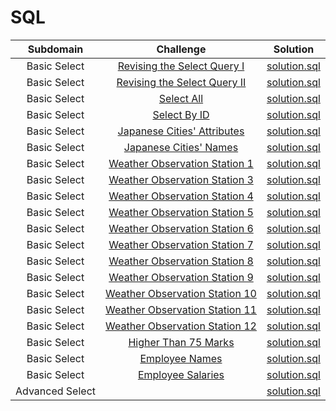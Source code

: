# SQL

| Subdomain |  Challenge |   Solution  |
| :-----: | :-: | :-----: | 
| Basic Select | [Revising the Select Query I](https://www.hackerrank.com/challenges/revising-the-select-query/)|  [solution.sql](https://github.com/ns8468/HackerRank/blob/main/SQL/Basic%20Select/Revising%20the%20Select%20Query%20I/solution.sql)|
| Basic Select | [Revising the Select Query II](https://www.hackerrank.com/challenges/revising-the-select-query-2/)|  [solution.sql](https://github.com/ns8468/HackerRank/blob/main/SQL/Basic%20Select/Revising%20the%20Select%20Query%20II/solution.sql)|
| Basic Select | [Select All](https://www.hackerrank.com/challenges/select-all-sql/)|  [solution.sql](https://github.com/ns8468/HackerRank/blob/main/SQL/Basic%20Select/Select%20All/solution.sql)|
| Basic Select | [Select By ID](https://www.hackerrank.com/challenges/select-by-id/)|  [solution.sql](https://github.com/ns8468/HackerRank/blob/main/SQL/Basic%20Select/Select%20By%20ID/solution.sql)|
| Basic Select | [Japanese Cities' Attributes](https://www.hackerrank.com/challenges/japanese-cities-attributes/)|  [solution.sql](https://github.com/ns8468/HackerRank/blob/main/SQL/Basic%20Select/Japanese%20Cities'%20Attributes/solution.sql)|
| Basic Select | [Japanese Cities' Names](https://www.hackerrank.com/challenges/japanese-cities-name/)|  [solution.sql](https://github.com/ns8468/HackerRank/blob/main/SQL/Basic%20Select/Japanese%20Cities'%20Names/solution.sql)|
| Basic Select | [Weather Observation Station 1](https://www.hackerrank.com/challenges/weather-observation-station-1/)|  [solution.sql](https://github.com/ns8468/HackerRank/blob/main/SQL/Basic%20Select/Weather%20Observation%20Station%201/solution.sql)|
| Basic Select | [Weather Observation Station 3](https://www.hackerrank.com/challenges/weather-observation-station-3/)|  [solution.sql](https://github.com/ns8468/HackerRank/blob/main/SQL/Basic%20Select/Weather%20Observation%20Station%203/solution.sql)|
| Basic Select | [Weather Observation Station 4](https://www.hackerrank.com/challenges/weather-observation-station-4/)|  [solution.sql](https://github.com/ns8468/HackerRank/blob/main/SQL/Basic%20Select/Weather%20Observation%20Station%204/solution.sql)|
| Basic Select | [Weather Observation Station 5](https://www.hackerrank.com/challenges/weather-observation-station-5/)|  [solution.sql](https://github.com/ns8468/HackerRank/blob/main/SQL/Basic%20Select/Weather%20Observation%20Station%205/solution.sql)|
| Basic Select | [Weather Observation Station 6](https://www.hackerrank.com/challenges/weather-observation-station-6/)|  [solution.sql](https://github.com/ns8468/HackerRank/blob/main/SQL/Basic%20Select/Weather%20Observation%20Station%206/solution.sql)|
| Basic Select | [Weather Observation Station 7](https://www.hackerrank.com/challenges/weather-observation-station-7/)|  [solution.sql](https://github.com/ns8468/HackerRank/blob/main/SQL/Basic%20Select/Weather%20Observation%20Station%207/solution.sql)|
| Basic Select | [Weather Observation Station 8](https://www.hackerrank.com/challenges/weather-observation-station-8/)|  [solution.sql](https://github.com/ns8468/HackerRank/blob/main/SQL/Basic%20Select/Weather%20Observation%20Station%208/solution.sql)|
| Basic Select | [Weather Observation Station 9](https://www.hackerrank.com/challenges/weather-observation-station-9/)|  [solution.sql](https://github.com/ns8468/HackerRank/blob/main/SQL/Basic%20Select/Weather%20Observation%20Station%209/solution.sql)|
| Basic Select | [Weather Observation Station 10](https://www.hackerrank.com/challenges/weather-observation-station-10/)|  [solution.sql](https://github.com/ns8468/HackerRank/blob/main/SQL/Basic%20Select/Weather%20Observation%20Station%2010/solution.sql)|
| Basic Select | [Weather Observation Station 11](https://www.hackerrank.com/challenges/weather-observation-station-11/)|  [solution.sql](https://github.com/ns8468/HackerRank/blob/main/SQL/Basic%20Select/Weather%20Observation%20Station%2011/solution.sql)|
| Basic Select | [Weather Observation Station 12](https://www.hackerrank.com/challenges/weather-observation-station-12/)|  [solution.sql](https://github.com/ns8468/HackerRank/blob/main/SQL/Basic%20Select/Weather%20Observation%20Station%2012/solution.sql)|
| Basic Select | [Higher Than 75 Marks](https://www.hackerrank.com/challenges/more-than-75-marks/)|  [solution.sql](https://github.com/ns8468/HackerRank/blob/main/SQL/Basic%20Select/Higher%20Than%2075%20Marks/solution.sql)|
| Basic Select | [Employee Names](https://www.hackerrank.com/challenges/name-of-employees/)|  [solution.sql](https://github.com/ns8468/HackerRank/blob/main/SQL/Basic%20Select/Employee%20Names/solution.sql)|
| Basic Select | [Employee Salaries](https://www.hackerrank.com/challenges/salary-of-employees/)|  [solution.sql](https://github.com/ns8468/HackerRank/blob/main/SQL/Basic%20Select/Employee%20Salaries/solution.sql)|
| Advanced Select | []()|  [solution.sql]()|



